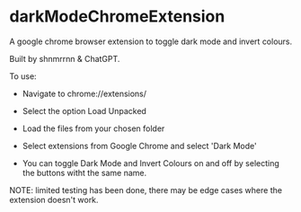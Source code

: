 # darkModeChromeExtension

A google chrome browser extension to toggle dark mode and invert colours.

Built by shnmrrnn & ChatGPT.

To use: 

- Navigate to chrome://extensions/

- Select the option Load Unpacked

- Load the files from your chosen folder

- Select extensions from Google Chrome and select 'Dark Mode'

- You can toggle Dark Mode and Invert Colours on and off by selecting the buttons witht the same name.

NOTE: limited testing has been done, there may be edge cases where the extension doesn't work.
